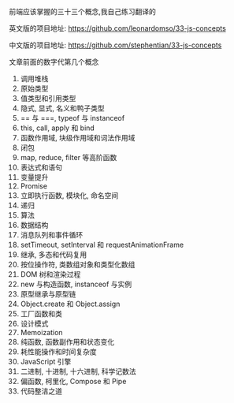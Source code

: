 前端应该掌握的三十三个概念,我自己练习翻译的


英文版的项目地址: https://github.com/leonardomso/33-js-concepts

中文版的项目地址: https://github.com/stephentian/33-js-concepts

文章前面的数字代第几个概念

1. 调用堆栈
2. 原始类型
3. 值类型和引用类型
4. 隐式, 显式, 名义和鸭子类型
5. == 与 ===, typeof 与 instanceof
6. this, call, apply 和 bind
7. 函数作用域, 块级作用域和词法作用域
8. 闭包
9. map, reduce, filter 等高阶函数
10. 表达式和语句
11. 变量提升
12. Promise
13. 立即执行函数, 模块化, 命名空间
14. 递归
15. 算法
16. 数据结构
17. 消息队列和事件循环
18. setTimeout, setInterval 和 requestAnimationFrame
19. 继承, 多态和代码复用
20. 按位操作符, 类数组对象和类型化数组
21. DOM 树和渲染过程
22. new 与构造函数, instanceof 与实例
23. 原型继承与原型链
24. Object.create 和 Object.assign
25. 工厂函数和类
26. 设计模式
27. Memoization
28. 纯函数, 函数副作用和状态变化
29. 耗性能操作和时间复杂度
30. JavaScript 引擎
31. 二进制, 十进制, 十六进制, 科学记数法
32. 偏函数, 柯里化, Compose 和 Pipe
33. 代码整洁之道